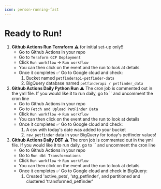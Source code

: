 ```yaml
---
icon: person-running-fast
---
```


# Ready to Run!

1. **Github Actions Run Terraform** ⚠️ for initial set-up only!!
   * Go to Github Actions in your repo
   * Go to `Teraform GCP Deployment`
   * Click `Run workflow` -> `Run workflow`
   * You can then click on the event and the run to look at details
   * Once it completes ✅ Go to Google cloud and check:
     1. Bucket named `petfinderapi-petfinder-data`
     2. BigQuery database named `petfinderapi / petfinder_data`
2. **Github Actions Daily Python Run** ⚠️ The cron job is commented out in the yml file. If you would like it to run daily, go to \`\` and uncomment the cron line
   * Go to Github Actions in your repo
   * Go to `Fetch and Upload PetFinder Data`
   * Click `Run workflow` -> `Run workflow`
   * You can then click on the event and the run to look at details
   * Once it completes ✅ Go to Google cloud and check:
     1. A csv with today's date was added to your bucket
     2. `raw_petfinder` data in your BigQuery for today's petfinder values!
3. **Github Actions Daily DBT** ⚠️ The cron job is commented out in the yml file. If you would like it to run daily, go to \`\` and uncomment the cron line
   * Go to Github Actions in your repo
   * Go to `Run dbt Transformations`
   * Click `Run workflow` -> `Run workflow`
   * You can then click on the event and the run to look at details
   * Once it completes ✅ Go to Google cloud and check in BigQuery:
     1. Created 'active\_pets', 'stg\_petfinder', and partitioned and clustered 'transformed\_petfinder'
